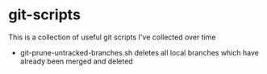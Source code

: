 # git-scripts
This is a collection of useful git scripts I've collected over time

* git-prune-untracked-branches.sh
deletes all local branches which have already been merged and deleted 

